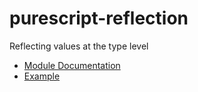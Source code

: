 # purescript-reflection

Reflecting values at the type level

- [Module Documentation](generated-docs/Data/Reflection.md)
- [Example](test/Main.purs)
